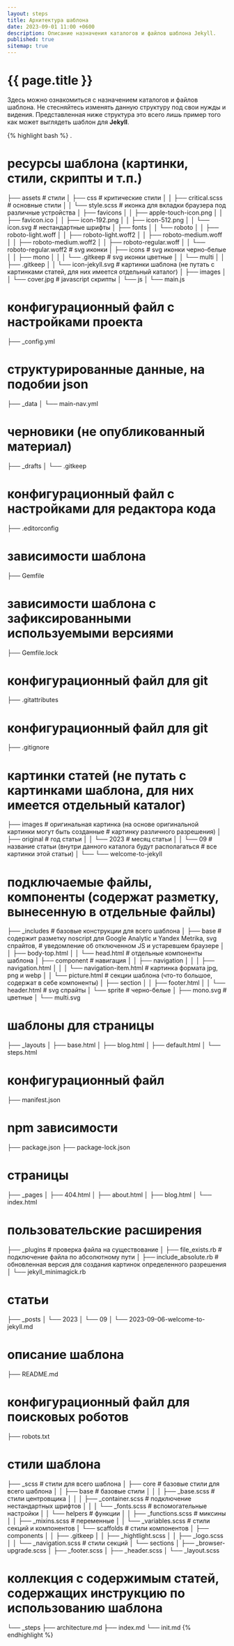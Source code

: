 ```yaml
---
layout: steps
title: Архитектура шаблона
date: 2023-09-01 11:00 +0600
description: Описание назначения каталогов и файлов шаблона Jekyll.
published: true
sitemap: true
---
```


# {{ page.title }}

Здесь можно ознакомиться с назначением каталогов и файлов шаблона. Не стесняйтесь изменять данную структуру под свои нужды и видения. Представленная ниже структура это всего лишь пример того как может выглядеть шаблон для **Jekyll**. 

{% highlight bash %}
.
# ресурсы шаблона (картинки, стили, скрипты и т.п.)
├── assets
     # стили
│    ├── css
           # критические стили
│    │     ├── critical.scss
           # основные стили
│    │     └── style.scss
     # иконка для вкладки браузера под различные устройства
│    ├── favicons
│    │     ├── apple-touch-icon.png
│    │     ├── favicon.ico
│    │     ├── icon-192.png
│    │     ├── icon-512.png
│    │     └── icon.svg
     # нестандартные шрифты
│    ├── fonts
│    │     └── roboto
│    │         ├── roboto-light.woff
│    │         ├── roboto-light.woff2
│    │         ├── roboto-medium.woff
│    │         ├── roboto-medium.woff2
│    │         ├── roboto-regular.woff
│    │         └── roboto-regular.woff2
     # svg иконки
│    ├── icons
           # svg иконки черно-белые
│    │     ├── mono
│    │     │     └── .gitkeep
           # svg иконки цветные
│    │     └── multi
│    │         ├── .gitkeep
│    │         └── icon-jekyll.svg
     # картинки шаблона (не путать с картинками статей, для них имеется отдельный каталог)
│    ├── images
│    │     └── cover.jpg
     # javascript скрипты
│    └── js
│        └── main.js
# конфигурационный файл с настройками проекта
├── _config.yml
# структурированные данные, на подобии json
├── _data
│    └── main-nav.yml
# черновики (не опубликованный материал)
├── _drafts
│    └── .gitkeep
# конфигурационный файл с настройками для редактора кода
├── .editorconfig
# зависимости шаблона
├── Gemfile
# зависимости шаблона с зафиксированными используемыми версиями
├── Gemfile.lock
# конфигурационный файл для git 
├── .gitattributes
# конфигурационный файл для git
├── .gitignore
# картинки статей (не путать с картинками шаблона, для них имеется отдельный каталог)
├── images
     # оригинальная картинка (на основе оригинальной картинки могут быть созданные 
     # картинку различного разрешения)
│    ├── original
           # год статьи
│    │     └── 2023
               # месяц статьи
│    │         └── 09
                     # название статьи (внутри данного каталога будут располагаться 
                     # все картинки этой статьи)
│    └──             └── welcome-to-jekyll
# подключаемые файлы, компоненты (содержат разметку, вынесенную в отдельные файлы)
├── _includes
     # базовые конструкции для всего шаблона
│    ├── base
           # содержит разметку noscript для Google Analytic и Yandex Metrika, svg спрайтов,
           # уведомление об отключенном JS и устаревшем браузере
│    │     ├── body-top.html
│    │     └── head.html
     # отдельные компоненты шаблона
│    ├── component
           # навигация
│    │     ├── navigation
│    │     │     ├── navigation.html
│    │     │     └── navigation-item.html
           # картинка формата jpg, png и webp
│    │     └── picture.html
     # секции шаблона (что-то большое, содержат в себе компоненты)
│    ├── section
│    │     ├── footer.html
│    │     └── header.html
     # svg спрайты
│    └── sprite
         # черно-белые 
│        ├── mono.svg
         # цветные
│        └── multi.svg
# шаблоны для страницы
├── _layouts
│    ├── base.html
│    ├── blog.html
│    ├── default.html
│    └── steps.html
# конфигурационный файл
├── manifest.json
# npm зависимости
├── package.json
├── package-lock.json
# страницы
├── _pages
│    ├── 404.html
│    ├── about.html
│    ├── blog.html
│    └── index.html
# пользовательские расширения
├── _plugins
     # проверка файла на существование 
│    ├── file_exists.rb
     # подключение файла по абсолютному пути
│    ├── include_absolute.rb
     # обновленная версия для создания картинок определенного разрешения 
│    └── jekyll_minimagick.rb
# статьи
├── _posts
│    └── 2023
│        └── 09
│            └── 2023-09-06-welcome-to-jekyll.md
# описание шаблона
├── README.md
# конфигурационный файл для поисковых роботов
├── robots.txt
# стили шаблона
├── _scss
     # стили для всего шаблона
│    ├── core
           # базовые стили для всего шаблона
│    │     ├── base
                 # базовые стили 
│    │     │     ├── _base.scss
                 # стили центровщика
│    │     │     ├── _container.scss
                 # подключение нестандартных шрифтов
│    │     │     └── _fonts.scss
           # вспомогательные настройки
│    │     └── helpers
               # функции
│    │         ├── _functions.scss
               # миксины
│    │         ├── _mixins.scss
               # переменные
│    │         └── _variables.scss
     # стили секций и компонентов
│    └── scaffolds
         # стили компонентов
│        ├── components
│        │     ├── .gitkeep
│        │     ├── _hightlight.scss
│        │     ├── _logo.scss
│        │     └── _navigation.scss
         # стили секций
│        └── sections
│            ├── _browser-upgrade.scss
│            ├── _footer.scss
│            ├── _header.scss
│            └── _layout.scss
# коллекция с содержимым статей, содержащих инструкцию по использованию шаблона 
└── _steps
    ├── architecture.md
    ├── index.md
    └── init.md
{% endhighlight %}
